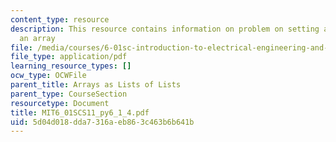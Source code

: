 ```yaml
---
content_type: resource
description: This resource contains information on problem on setting an element of
  an array
file: /media/courses/6-01sc-introduction-to-electrical-engineering-and-computer-science-i-spring-2011/5d04d018dda7316aeb863c463b6b641b_MIT6_01SCS11_py6_1_4.pdf
file_type: application/pdf
learning_resource_types: []
ocw_type: OCWFile
parent_title: Arrays as Lists of Lists
parent_type: CourseSection
resourcetype: Document
title: MIT6_01SCS11_py6_1_4.pdf
uid: 5d04d018-dda7-316a-eb86-3c463b6b641b
---
```

